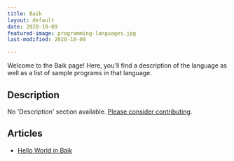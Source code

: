 ```yaml
---
title: Baik
layout: default
date: 2020-10-09
featured-image: programming-languages.jpg
last-modified: 2020-10-09

---
```


Welcome to the Baik page! Here, you'll find a description of the language as well as a list of sample programs in that language.

## Description

No 'Description' section available. [Please consider contributing](https://github.com/TheRenegadeCoder/sample-programs-website).

## Articles

- [Hello World in Baik](https://rzuckerm.github.io/sample-programs-website-copy/projects/hello-world/baik)